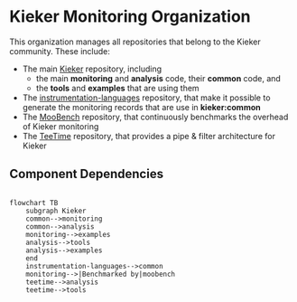 # Kieker Monitoring Organization

This organization manages all repositories that belong to the Kieker community. These include:
- The main [Kieker](https://github.com/kieker-monitoring/kieker) repository, including 
  - the main **monitoring** and **analysis** code, their **common** code, and 
  - the **tools** and **examples** that are using them
- The [instrumentation-languages](https://github.com/kieker-monitoring/instrumentation-languages) repository, that make it possible to generate the monitoring records that are use in **kieker:common**
- The [MooBench](https://github.com/kieker-monitoring/moobench) repository, that continuously benchmarks the overhead of Kieker monitoring
- The [TeeTime](https://github.com/kieker-monitoring/teetime) repository, that provides a pipe & filter architecture for Kieker

## Component Dependencies

```mermaid

flowchart TB
    subgraph Kieker
    common-->monitoring
    common-->analysis
    monitoring-->examples
    analysis-->tools
    analysis-->examples
    end
    instrumentation-languages-->common
    monitoring-->|Benchmarked by|moobench
    teetime-->analysis
    teetime-->tools
```


